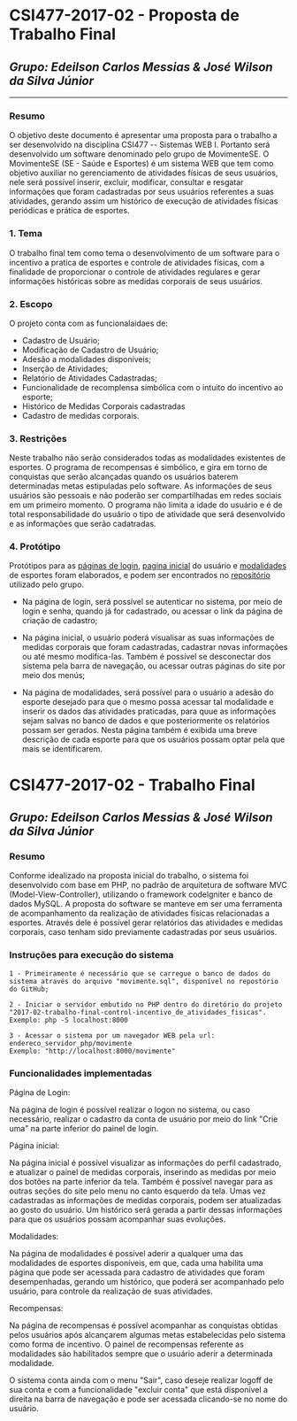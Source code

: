 # **CSI477-2017-02 - Proposta de Trabalho Final**
## *Grupo: Edeilson Carlos Messias & José Wilson da Silva Júnior*

--------------

<!-- Descrever um resumo sobre o trabalho. -->

### Resumo
O objetivo deste documento é apresentar uma proposta para o trabalho a ser desenvolvido na disciplina CSI477 -- Sistemas WEB I. Portanto será desenvolvido um software denominado pelo grupo de MovimenteSE.
O MovimenteSE (SE - Saúde e Esportes) é um sistema WEB que tem como objetivo auxiliar no gerenciamento de atividades físicas de seus usuários, nele será possível inserir, excluir, modificar, consultar e resgatar informações que foram cadastradas por seus usuários referentes a suas atividades, gerando assim um histórico de execução de atividades físicas periódicas e prática de esportes. 

<!-- Apresentar o tema. -->
### 1. Tema

  O trabalho final tem como tema o desenvolvimento de um software para o incentivo a pratica de esportes e controle de atividades físicas, com a finalidade de proporcionar o controle de atividades regulares e gerar informações históricas sobre as medidas corporais de seus usuários.

<!-- Descrever e limitar o escopo da aplicação. -->
### 2. Escopo

  O projeto conta com as funcionalaidaes de:

- Cadastro de Usuário;
- Modificação de Cadastro de Usuário;
- Adesão a modalidades disponíveis;
- Inserção de Atividades;
- Relatório de Atividades Cadastradas;
- Funcionalidade de recomplensa simbólica com o intuito do incentivo ao esporte;
- Histórico de Medidas Corporais cadastradas
- Cadastro de medidas corporais.

<!-- Apresentar restrições de funcionalidades e de escopo. -->
### 3. Restrições

  Neste trabalho não serão considerados todas as modalidades existentes de esportes. O programa de recompensas é simbólico, e gira em torno de conquistas que serão alcançadas quando os usuários baterem determinadas metas estipuladas pelo software. As informações de seus usuários são pessoais e não poderão ser compartilhadas em redes sociais em um primeiro momento. O programa não limita a idade do usuário e é de total responsabilidade do usuário o tipo de atividade que será desenvolvido e as informações que serão cadatradas.

<!-- Construir alguns protótipos para a aplicação, disponibilizá-los no Github e descrever o que foi considerado. //-->
### 4. Protótipo
 
  Protótipos para as [páginas de login](https://github.com/UFOP-CSI477/2017-02-trabalho-final-control-incentivo_de_atividades_fisicas/blob/master/movimenteSE/pages/login.html), [pagina inicial](https://github.com/UFOP-CSI477/2017-02-trabalho-final-control-incentivo_de_atividades_fisicas/blob/master/movimenteSE/pages/pagina_inicial.html) do usuário e [modalidades](https://github.com/UFOP-CSI477/2017-02-trabalho-final-control-incentivo_de_atividades_fisicas/blob/master/movimenteSE/pages/modalidade.html) de esportes foram elaborados, e podem ser encontrados no [repositório](https://github.com/UFOP-CSI477/2017-02-trabalho-final-control-incentivo_de_atividades_fisicas/) utilizado pelo grupo.

- Na página de login, será possível se autenticar no sistema, por meio de login e senha, quando já for cadastrado, ou acessar o link da página de criação de cadastro;

- Na página inicial, o usuário poderá visualisar as suas informações de medidas corporais que foram cadastradas, cadastrar novas informações ou até mesmo modifica-las. Também é possível se desconectar dos sistema pela barra de navegação, ou acessar outras páginas do site por meio dos menús;

- Na página de modalidades, será possível para o usuário a adesão do esporte desejado para que o mesmo possa acessar tal modalidade e inserir os dados das atividades praticadas, para quue as informações sejam salvas no banco de dados e que posteriormente os relatórios possam ser gerados. Nesta página também é exibida uma breve descrição de cada esporte para que os usuários possam optar pela que mais se identificarem.


# **CSI477-2017-02 - Trabalho Final**
## *Grupo: Edeilson Carlos Messias & José Wilson da Silva Júnior*

### Resumo

Conforme idealizado na proposta inicial do trabalho, o sistema foi desenvolvido com base em PHP, no padrão de arquitetura de software MVC (Model-View-Controller), utilizando o framework codelgniter e banco de dados MySQL. A proposta do software se manteve em ser uma ferramenta de acompanhamento da realização de atividades físicas relacionadas a esportes. Através dele é possível gerar relatórios das atividades e medidas corporais, caso tenham sido previamente cadastradas por seus usuários.

### Instruções para execução do sistema

	1 - Primeiramente é necessário que se carregue o banco de dados do sistema através do arquivo "movimente.sql", disponível no repostório do GitHub;
	
	2 - Iniciar o servidor embutido no PHP dentro do diretório do projeto "2017-02-trabalho-final-control-incentivo_de_atividades_fisicas". Exemplo: php -S localhost:8000

	3 - Acessar o sistema por um navegador WEB pela url: endereco_servidor_php/movimente
	Exemplo: "http://localhost:8000/movimente"

### Funcionalidades implementadas

Página de Login:

Na página de login é possível realizar o logon no sistema, ou caso necessário, realizar o cadastro da conta de usuário por meio do link "Crie uma" na parte inferior do painel de login.

Página inicial:

Na página inicial é possível visualizar as informações do perfil cadastrado, e atualizar o painel de medidas corporais, inserindo as medidas por meio dos botões na parte inferior da tela. Também é possível navegar para as outras seções do site pelo menu no canto esquerdo da tela. Umas vez cadastradas as informações de medidas corporais, podem ser atualizadas ao gosto do usuário. Um histórico será gerada a partir dessas informações para que os usuários possam acompanhar suas evoluções.

Modalidades:

Na página de modalidades é possível aderir a qualquer uma das modalidades de esportes disponíveis, em que, cada uma habilita uma página que pode ser acessada para cadastro de atividades que foram desempenhadas, gerando um histórico, que poderá ser acompanhado pelo usuário, para controle da realização de suas atividades.

Recompensas:

Na página de recompensas é possível acompanhar as conquistas obtidas pelos usuários após alcançarem algumas metas estabelecidas pelo sistema como forma de incentivo. O painel de recompensas referente as modalidades são habilitados sempre que o usuário aderir a determinada modalidade.

O sistema conta ainda com o menu "Sair", caso deseje realizar logoff de sua conta e com a funcionalidade "excluir conta" que está disponível a direita na barra de navegação e pode ser acessada clicando-se no nome do usuário.